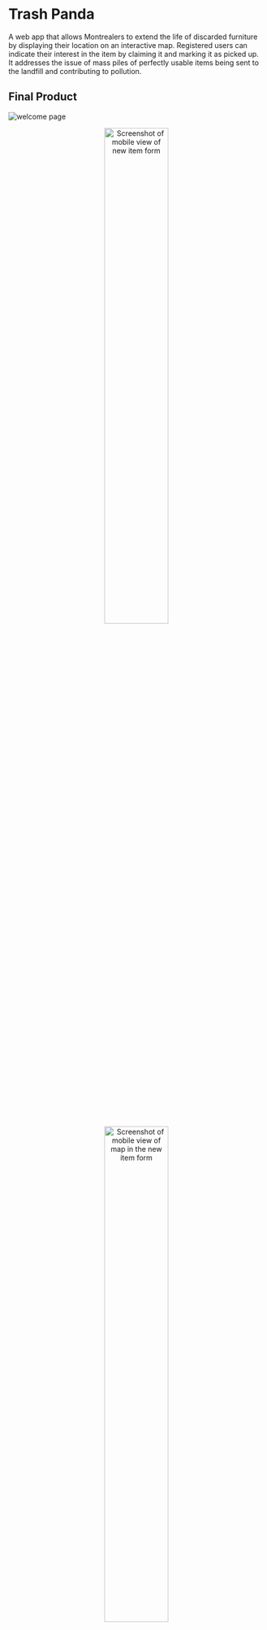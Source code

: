 # Trash Panda

A web app that allows Montrealers to extend the life of discarded furniture by displaying their location on an interactive map. Registered users can indicate their interest in the item by claiming it and marking it as picked up. It addresses the issue of mass piles of perfectly usable items being sent to the landfill and contributing to pollution.

## Final Product


![welcome page](https://github.com/andres039/Upcycle-Cradle-Montreal/blob/master/frontend/public/images/welcome_page2.png)

<p align="center">
  <img src="https://github.com/andres039/Upcycle-Cradle-Montreal/blob/master/frontend/public/images/new_item_mobile.png" width=50% height=50% alt="Screenshot of mobile view of new item form">
</p>
<p align="center">
  <img src="https://github.com/andres039/Upcycle-Cradle-Montreal/blob/master/frontend/public/images/map_mobile.png" width=50% height=50% alt="Screenshot of mobile view of map in the new item form">
</p>

![claim item](https://github.com/andres039/Upcycle-Cradle-Montreal/blob/master/frontend/public/images/claim_item.png)

![create new posting](https://github.com/andres039/Upcycle-Cradle-Montreal/blob/master/frontend/public/images/create_new_item.png)

![posted item](https://github.com/andres039/Upcycle-Cradle-Montreal/blob/master/frontend/public/images/posted_item.png)

![available item](https://github.com/andres039/Upcycle-Cradle-Montreal/blob/master/frontend/public/images/available_item.png)

## Project Structure

- Back-End
  - Database
    - Schema
    - Seeds
  - API-Routes
- Front-End
  - Components
  - Helpers
  - Pages
  - Providers
  - Styles

## Trash Panda Frontend

### Setup

*  From the command line go into the frontend directory                                                                                                                    
* Install dependencies with `npm install`

### Front End Dependencies

- "axios": "^0.24.0",
- "dotenv": "^12.0.3",
- "leaflet": "^1.7.1",
- "react": "^17.0.2",
- "react-dom": "^17.0.2",
- "react-leaflet": "^3.2.4",
- "react-router-dom": "^6.2.1",
- "react-scripts": "5.0.0",
- "web-vitals": "^2.1.3"

## Trash Panda Backend

### Setup

*  From the command line go into the backend directory                                                                                                                    
* Install dependencies with `npm install`

### Creating and seeding the Database
 
This project uses PostgreSQL to manage the database, make sure it is already in you machine or [click here to install.](https://www.postgresql.org/download/)                                             
               
1. Create a database with the command `CREATE DATABASE trash_panda;`
2. Copy the `.env.example` file to`.env.development` and fill in the necessary PostgreSQL configuration. For the `TOKEN_KEY` section you can make up your own provisional string inside quotation marks. This is only to initialize the JWT token.
3. Create tables with the command `\i schema/schema.sql;`
4. Seed the tables with initial information with the command `\i seeds/seeds.sql;`

### Run The Server

From the command line go into the backend directory     

Simply start the server with `npm start`. Do the same for the front end directory on a separate terminal.

### API 
   
 
#### Users
                   
`GET /api/users`

Response 
```json                                                              
[
 {
  "id":1,
  "username":"Homer Simpson",
  "email":"homer@nuclearplant.com",
  "password":"$2b$10$z73BvDx35ei1w/tF6aoWu.JQUxRvEbiFu25B072fT3tceZ4sppRWa"
  } 
]         
```       
`POST /register`
                                                     
Body:
```json
[
 {
  "username": "string",
  "email": "string",
  "password": "string"
  }

]
 ```
`POST /login`

Body: 
```json
[
 {
  "email": "string",
  "password": "string"		
  }
]
```
***

#### Pins

`GET /api/pins`

Response
```json
[               
 {
  "id":85,
  "title":"a",
  "description":"a",
  "picture":"a",
  "condition":"New",
  "latitude":45.4877,
  "longitude":-73.5636,
  "date":"2022-01-25T05:00:00.000Z",
  "creator_id":2,
  "claimer_id":null
  }
]

```
`PUT /api/pins/:id` 
   
Body: 
```json 
{
 "current_user_id": "Integer",
 "pinID": "Integer"
}
```
`DELETE /api/pins/:id`                                 

### Dependencies

- "bcrypt": "^5.0.1",
- "cookie-parser": "~1.4.4",
- "cors": "^2.8.5",
- "debug": "~2.6.9",
- "dotenv": "^14.1.0",
- "express": "~4.16.1",
- "jsonwebtoken": "^8.5.1",
- "morgan": "~1.9.1",
- "nodemon": "^2.0.15",
- "npm": "^8.3.1",
- "pg": "^8.7.1"